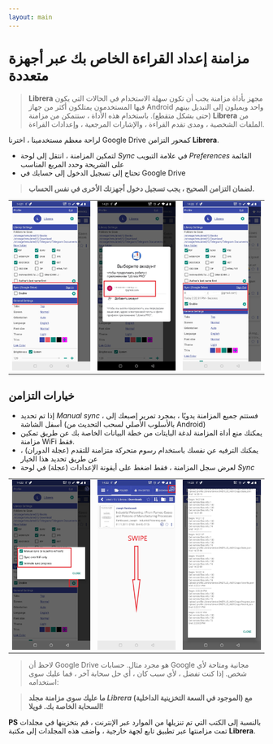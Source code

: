 ```yaml
---
layout: main
---
```


# مزامنة إعداد القراءة الخاص بك عبر أجهزة متعددة


> **Librera** مجهز بأداة مزامنة يجب أن تكون سهلة الاستخدام في الحالات التي يكون فيها المستخدمون يمتلكون أكثر من جهاز Android واحد ويميلون إلى التبديل بينهم (حتى بشكل متقطع). باستخدام هذه الأداة ، ستتمكن من مزامنة **Librera** من الملفات الشخصية ، ومدى تقدم القراءة ، والإشارات المرجعية ، وإعدادات القراءة.

لراحة معظم مستخدمينا ، اخترنا Google Drive كمحور التزامن **Librera**.

* لتمكين المزامنة ، انتقل إلى لوحة _Sync_ في علامة التبويب _Preferences_ القائمة على الشريحة وحدد المربع المناسب
* تحتاج إلى تسجيل الدخول إلى حسابك في Google Drive
 
> **لضمان التزامن الصحيح ، يجب تسجيل دخول أجهزتك الأخرى في نفس الحساب.**

||||
|-|-|-|
|![](1.jpg)|![](2.jpg)|![](3.jpg)|

## خيارات التزامن

* إذا تم تحديد _Manual sync_ ، فستتم جميع المزامنة يدويًا ، بمجرد تمرير إصبعك إلى أسفل الشاشة (بالأسلوب الأصلي لسحب التحديث من Android)
* يمكنك منع أداة المزامنة لدغة البايتات من خطة البيانات الخاصة بك عن طريق تمكين مزامنة WiFi فقط.
* يمكنك الترفيه عن نفسك باستخدام رسوم متحركة متزامنة للتقدم (عجلة الدوران) ، عن طريق تحديد هذا الخيار
* لعرض سجل المزامنة ، فقط اضغط على أيقونة الإعدادات (عجلة) في لوحة _Sync_

||||
|-|-|-|
|![](32.jpg)|![](41.jpg)|![](42.jpg)|

> لاحظ أن Google Drive هو مجرد مثال. حسابات Google مجانية ومتاحة لأي شخص. إذا كنت تفضل ، لأي سبب كان ، أي حل سحابة آخر ، فما عليك سوى استخدامه:

> **ما عليك سوى مزامنة مجلد _Librera_ (الموجود في السعة التخزينية الداخلية) مع السحابة الخاصة بك. فويلا!**

**PS** بالنسبة إلى الكتب التي تم تنزيلها من الموارد عبر الإنترنت ، قم بتخزينها في مجلدات تمت مزامنتها عبر تطبيق تابع لجهة خارجية ، وأضف هذه المجلدات إلى مكتبة **Librera**.
